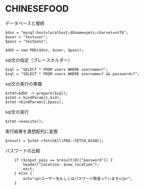 # CHINESEFOOD

データベースと接続
```
$dsn = "mysql:host=localhost;dbname=pets;charset=utf8";
$user = "testuser";
$pass = "testpass";

$dbh = new PDO($dsn, $user, $pass);
```
sql文の指定（プレースホルダー）
```
$sql = "SELECT * FROM users WHERE username=?";
$sql = "SELECT * FROM users WHERE username=? && password=?";
```
sql文の実行の準備
```
$stmt=$dbh -> prepare($sql); 
$stmt-> bindParam(1,$id);
$stmt->bindParam(2,$pass);
```
sql文の実行
```
$stmt->execute();
```
実行結果を連想配列に変換
```
$result = $stmt->fetchAll(PDO::FETCH_ASSOC);
```
パスワードの比較
```
    if ($input_pass == $result[0]["password"]) {
        header("Location: $new_location");
        exit; 
    } else {
        echo"<p>ユーザー名もしくはパスワード間違っています</p>";
    }
```